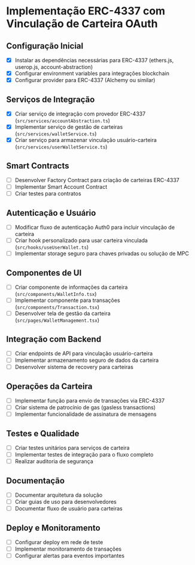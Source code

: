 # Implementação ERC-4337 com Vinculação de Carteira OAuth

## Configuração Inicial

- [x] Instalar as dependências necessárias para ERC-4337 (ethers.js, userop.js, account-abstraction)
- [x] Configurar environment variables para integrações blockchain
- [x] Configurar provider para ERC-4337 (Alchemy ou similar)

## Serviços de Integração

- [x] Criar serviço de integração com provedor ERC-4337 (`src/services/accountAbstraction.ts`)
- [x] Implementar serviço de gestão de carteiras (`src/services/walletService.ts`)
- [x] Criar serviço para armazenar vinculação usuário-carteira (`src/services/userWalletService.ts`)

## Smart Contracts

- [ ] Desenvolver Factory Contract para criação de carteiras ERC-4337
- [ ] Implementar Smart Account Contract
- [ ] Criar testes para contratos

## Autenticação e Usuário

- [ ] Modificar fluxo de autenticação Auth0 para incluir vinculação de carteira
- [ ] Criar hook personalizado para usar carteira vinculada (`src/hooks/useUserWallet.ts`)
- [ ] Implementar storage seguro para chaves privadas ou solução de MPC

## Componentes de UI

- [ ] Criar componente de informações da carteira (`src/components/WalletInfo.tsx`)
- [ ] Implementar componente para transações (`src/components/Transaction.tsx`)
- [ ] Desenvolver tela de gestão da carteira (`src/pages/WalletManagement.tsx`)

## Integração com Backend

- [ ] Criar endpoints de API para vinculação usuário-carteira
- [ ] Implementar armazenamento seguro de dados da carteira
- [ ] Desenvolver sistema de recovery para carteiras

## Operações da Carteira

- [ ] Implementar função para envio de transações via ERC-4337
- [ ] Criar sistema de patrocínio de gas (gasless transactions)
- [ ] Implementar funcionalidade de assinatura de mensagens

## Testes e Qualidade

- [ ] Criar testes unitários para serviços de carteira
- [ ] Implementar testes de integração para o fluxo completo
- [ ] Realizar auditoria de segurança

## Documentação

- [ ] Documentar arquitetura da solução
- [ ] Criar guias de uso para desenvolvedores
- [ ] Documentar fluxo de usuário para carteiras

## Deploy e Monitoramento

- [ ] Configurar deploy em rede de teste
- [ ] Implementar monitoramento de transações
- [ ] Configurar alertas para eventos importantes
